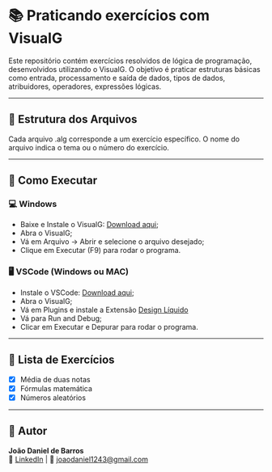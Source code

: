 # 📚 Praticando exercícios com VisualG

Este repositório contém exercícios resolvidos de lógica de programação, desenvolvidos utilizando o VisualG.
O objetivo é praticar estruturas básicas como entrada, processamento e saída de dados, tipos de dados, atribuidores, operadores, expressões lógicas.

---

## 📂 Estrutura dos Arquivos
Cada arquivo .alg corresponde a um exercício específico.
O nome do arquivo indica o tema ou o número do exercício.

---

## 🚀 Como Executar

### 💻 Windows
- Baixe e Instale o VisualG: [Download aqui](https://visualg3.com.br/);
- Abra o VisualG;
- Vá em Arquivo -> Abrir e selecione o arquivo desejado;
- Clique em Executar (F9) para rodar o programa.
### 🖥️ VSCode (Windows ou MAC)
- Instale o VSCode: [Download aqui](https://code.visualstudio.com/);
- Abra o VisualG;
- Vá em Plugins e instale a Extensão [Design Líquido](https://marketplace.visualstudio.com/items?itemName=designliquido.designliquido-vscode)
- Vá para Run and Debug;
- Clicar em Executar e Depurar para rodar o programa.

---

## 📖 Lista de Exercícios
- [x] Média de duas notas  
- [x] Fórmulas matemática
- [x] Números aleatórios
---

## 📝 Autor
**João Daniel de Barros**  
💼 [LinkedIn](https://www.linkedin.com) | 📧 joaodaniel1243@gmail.com  
